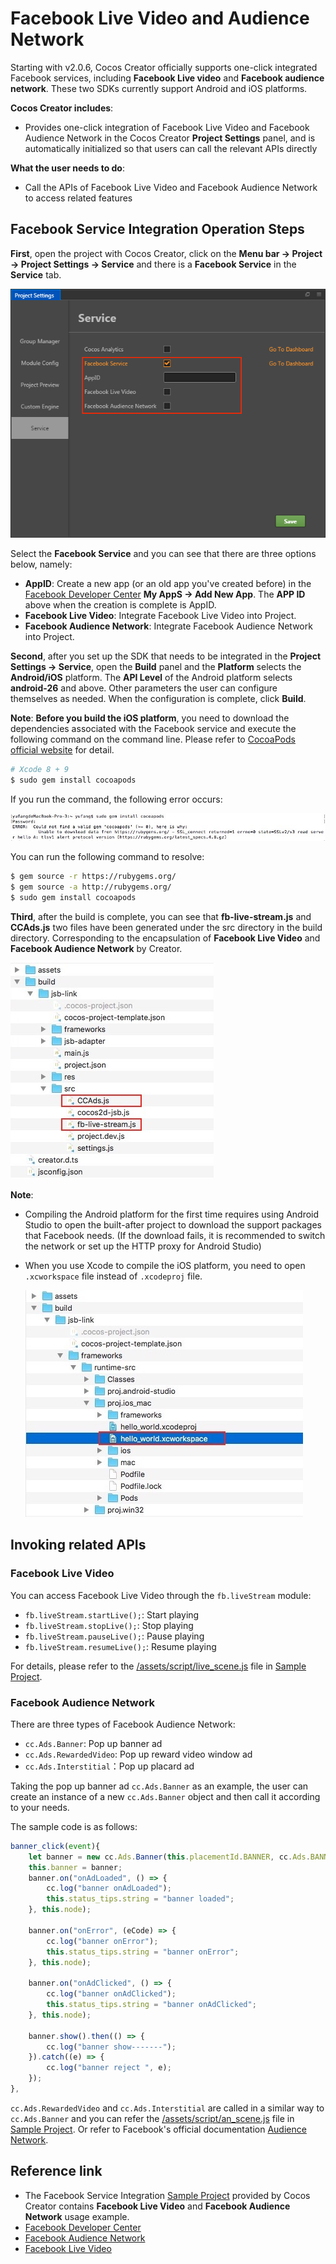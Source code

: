 # Facebook Live Video and Audience Network

Starting with v2.0.6, Cocos Creator officially supports one-click integrated Facebook services, including **Facebook Live video** and **Facebook audience network**. These two SDKs currently support Android and iOS platforms.

**Cocos Creator includes**:

- Provides one-click integration of Facebook Live Video and Facebook Audience Network in the Cocos Creator **Project Settings** panel, and is automatically initialized so that users can call the relevant APIs directly

**What the user needs to do**:

- Call the APIs of Facebook Live Video and Facebook Audience Network to access related features

## Facebook Service Integration Operation Steps

**First**, open the project with Cocos Creator, click on the **Menu bar -> Project -> Project Settings -> Service** and there is a **Facebook Service** in the **Service** tab.

![](fb-an-and-live/facebook.png)

Select the **Facebook Service** and you can see that there are three options below, namely:

  - **AppID**: Create a new app (or an old app you've created before) in the [Facebook Developer Center](https://developers.facebook.com/) **My AppS -> Add New App**. The **APP ID** above when the creation is complete is AppID.
  - **Facebook Live Video**: Integrate Facebook Live Video into Project.
  - **Facebook Audience Network**: Integrate Facebook Audience Network into Project.

**Second**, after you set up the SDK that needs to be integrated in the **Project Settings -> Service**, open the **Build** panel and the **Platform** selects the **Android/iOS** platform. The **API Level** of the Android platform selects **android-26** and above. Other parameters the user can configure themselves as needed. When the configuration is complete, click **Build**.

  **Note**: **Before you build the iOS platform**, you need to download the dependencies associated with the Facebook service and execute the following command on the command line. Please refer to [CocoaPods official website](https://cocoapods.org/) for detail.

  ```bash
  # Xcode 8 + 9
  $ sudo gem install cocoapods
  ```

  If you run the command, the following error occurs:

  ![](fb-an-and-live/error.png)

  You can run the following command to resolve:

  ```bash
  $ gem source -r https://rubygems.org/
  $ gem source -a http://rubygems.org/
  $ sudo gem install cocoapods
  ```

**Third**, after the build is complete, you can see that **fb-live-stream.js** and **CCAds.js** two files have been generated under the src directory in the build directory. Corresponding to the encapsulation of **Facebook Live Video** and **Facebook Audience Network** by Creator.

![](fb-an-and-live/package.png)

**Note**:

- Compiling the Android platform for the first time requires using Android Studio to open the built-after project to download the support packages that Facebook needs. (If the download fails, it is recommended to switch the network or set up the HTTP proxy for Android Studio)
- When you use Xcode to compile the iOS platform, you need to open `.xcworkspace` file instead of `.xcodeproj` file.

  ![](fb-an-and-live/xcode.png)

## Invoking related APIs

### Facebook Live Video

You can access Facebook Live Video through the `fb.liveStream` module:

- `fb.liveStream.startLive();`: Start playing
- `fb.liveStream.stopLive();`: Stop playing
- `fb.liveStream.pauseLive();`: Pause playing
- `fb.liveStream.resumeLive();`: Resume playing

For details, please refer to the [/assets/script/live_scene.js](https://github.com/cocos-creator/facebook_demo/blob/master/assets/script/live_scene.js) file in [Sample Project](https://github.com/cocos-creator/facebook_demo).

### Facebook Audience Network

There are three types of Facebook Audience Network:

- `cc.Ads.Banner`: Pop up banner ad
- `cc.Ads.RewardedVideo`: Pop up reward video window ad
- `cc.Ads.Interstitial`：Pop up placard ad

Taking the pop up banner ad `cc.Ads.Banner` as an example, the user can create an instance of a new `cc.Ads.Banner` object and then call it according to your needs.

The sample code is as follows:

```js
banner_click(event){
    let banner = new cc.Ads.Banner(this.placementId.BANNER, cc.Ads.BANNER_POSITION.ALIGN_PARENT_BOTTOM);
    this.banner = banner;
    banner.on("onAdLoaded", () => {
        cc.log("banner onAdLoaded");
        this.status_tips.string = "banner loaded";
    }, this.node);

    banner.on("onError", (eCode) => {
        cc.log("banner onError");
        this.status_tips.string = "banner onError";
    }, this.node);

    banner.on("onAdClicked", () => {
        cc.log("banner onAdClicked");
        this.status_tips.string = "banner onAdClicked";
    }, this.node);

    banner.show().then(() => {
        cc.log("banner show-------");
    }).catch((e) => {
        cc.log("banner reject ", e);
    });
},
```

`cc.Ads.RewardedVideo` and `cc.Ads.Interstitial` are called in a similar way to `cc.Ads.Banner` and you can refer the [/assets/script/an_scene.js](https://github.com/cocos-creator/facebook_demo/blob/master/assets/script/an_scene.js) file in [Sample Project](https://github.com/cocos-creator/facebook_demo). Or refer to Facebook's official documentation [Audience Network](https://developers.facebook.com/docs/audience-network).

## Reference link

- The Facebook Service Integration [Sample Project](https://github.com/cocos-creator/facebook_demo) provided by Cocos Creator contains **Facebook Live Video** and **Facebook Audience Network** usage example.
- [Facebook Developer Center](https://developers.facebook.com/)
- [Facebook Audience Network](https://developers.facebook.com/docs/audience-network)
- [Facebook Live Video](https://developers.facebook.com/docs/videos/live-video)
